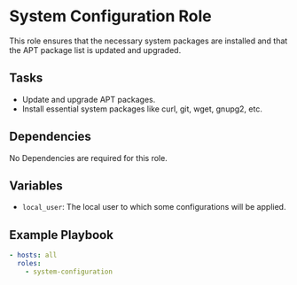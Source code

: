 # System Configuration Role

This role ensures that the necessary system packages are installed and that the APT package list is updated and upgraded.

## Tasks

- Update and upgrade APT packages.
- Install essential system packages like curl, git, wget, gnupg2, etc.

## Dependencies

No Dependencies are required for this role.

## Variables

- `local_user`: The local user to which some configurations will be applied.

## Example Playbook

```yaml
- hosts: all
  roles:
    - system-configuration
